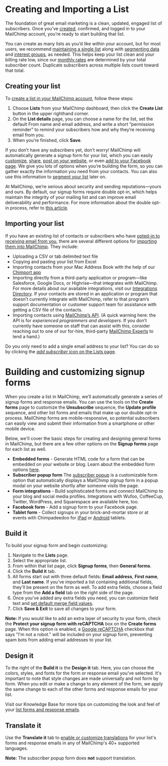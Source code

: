 # Creating and Importing a List

The foundation of great email marketing is a clean, updated, engaged list of subscribers. Once you’ve [created](https://login.mailchimp.com/signup), confirmed, and logged in to your MailChimp account, you’re ready to start building that list. 

You can create as many lists as you’d like within your account, but for most users, we recommend [maintaining a single list](http://kb.mailchimp.com/lists/growth/best-practices-for-lists) along with [segmenting data](http://kb.mailchimp.com/lists/groups-and-segments/getting-started-with-segments) and [interest groups](http://kb.mailchimp.com/lists/groups-and-segments/add-groups-to-a-list), as needed. This helps keep your list clean and your billing rate low, since our [monthly rates](http://mailchimp.com/pricing/growing-business/) are determined by your total subscriber count. Duplicate subscribers across multiple lists count toward that total. 

## Creating your list

To [create a list in your MailChimp account](http://eepurl.com/gOHY), follow these steps:

1. Choose **Lists** from your MailChimp dashboard, then click the **Create List** button in the upper righthand corner.
2. On the **List details** page, you can choose a name for the list, set the default From name and email address, and write a short “permission reminder” to remind your subscribers how and why they’re receiving email from you.
3. When you’re finished, click **Save**. 

If you don’t have any subscribers yet, don’t worry! MailChimp will automatically generate a signup form for your list, which you can easily [customize](http://kb.mailchimp.com/lists/signup-forms/create-signup-forms-and-response-emails), [share](http://kb.mailchimp.com/lists/signup-forms/share-your-signup-form), [post on your website](http://kb.mailchimp.com/lists/signup-forms/add-a-signup-form-to-your-website), or even [add to your Facebook page](http://kb.mailchimp.com/integrations/facebook/add-a-signup-form-to-your-facebook-page). We give you lots of options when you’re building the form, so you can gather exactly the information you need from your contacts. You can also use this information to [segment your list](http://kb.mailchimp.com/lists/groups-and-segments/getting-started-with-segments) later on.

At MailChimp, we’re serious about security and sending reputations—yours and ours. By default, our signup forms require double opt-in, which helps maintain the integrity of your mailing list and can improve email deliverability and performance. For more information about the double opt-in process, refer to [this article](http://kb.mailchimp.com/lists/signup-forms/the-double-opt-in-process).

## Importing your list

If you have an existing list of contacts or subscribers who have [opted-in to receiving email from you](http://kb.mailchimp.com/accounts/compliance-tips/examples-of-compliant-and-non-compliant-lists), there are several different options for [importing them into MailChimp](http://eepurl.com/gOH5). They include:
 
- Uploading a CSV or tab delimited text file
- Copying and pasting your list from Excel
- Importing contacts from your Mac Address Book with the help of our [Chimport app](http://kb.mailchimp.com/lists/growth/use-chimport-to-export-mac-address-book-contacts)
- Importing directly from a third-party application or program—like Salesforce, Google Docs, or Highrise—that integrates with MailChimp. For more details about our available integrations, visit our [Integrations Directory](http://connect.mailchimp.com/). If your contacts are stored in an application or program that doesn’t currently integrate with MailChimp, refer to that program’s support documentation or customer support team for assistance with getting a CSV file of the contacts.
- Importing contacts using [MailChimp’s API](http://apidocs.mailchimp.com/). (A quick warning here: the API is for _experienced programmers and developers_. If you don’t currently have someone on staff that can assist with this, consider reaching out to one of our for-hire, third-party [MailChimp Experts](https://experts.mailchimp.com/) to lend a hand.)

Do you only need to add a single email address to your list? You can do so by clicking the [_add subscriber_ icon on the Lists page](http://kb.mailchimp.com/lists/growth/add-individual-subscribers-to-a-list). 

# Building and customizing signup forms

When you create a list in MailChimp, we’ll automatically generate a series of signup forms and response emails. You can use the tools on the **Create forms** page to customize the **Unsubscribe** sequence, the **Update profile** sequence, and other list forms and emails that make up our double opt-in process. MailChimp forms are mobile-responsive, so potential subscribers can easily view and submit their information from a smartphone or other mobile device. 

Below, we'll cover the basic steps for creating and designing general forms in MailChimp, but there are a few other options on the **Signup forms** page for each list as well. 

- **Embedded forms** - Generate HTML code for a form that can be embedded on your website or blog. Learn about the embedded form options [here](http://kb.mailchimp.com/lists/signup-forms/add-a-signup-form-to-your-website#Embed-Form-options).
- **Subscriber popup form** The [subscriber popup](http://eepurl.com/94dz9) is a customizable form option that automatically displays a MailChimp signup form in a popup modal on your website shortly after someone visits the page. 
- **Form integrations** - Build sophisticated forms and connect MailChimp to your blog and social media profiles. Integrations with Wufoo, CoffeeCup, Twitter, WordPress, and Squarespace are available here, too.
- **Facebook form** - Add a signup form to your Facebook page.
- **Tablet form** - Collect signups in your brick-and-mortar store or at events with Chimpadeedoo for [iPad](http://kb.mailchimp.com/mobile/chimpadeedoo-for-ipad) or [Android](http://kb.mailchimp.com/mobile/chimpadeedoo-for-android) tablets.

## Build it

To build your signup form and begin customizing:

1. Navigate to the **Lists** page.
2. Select the appropriate list.
3. From within that list page, click **Signup forms**, then **General forms**.
4. Click the **Build it** tab.
5. All forms start out with three default fields: **Email address**, **First name**, and **Last name**. If you’ve imported a list containing additional fields, they'll be present on the form as well. To add extra fields, choose a field type from the **Add a field** tab on the right side of the page.
6. Once you've added any extra fields you need, you can customize field text and [set default merge field values](http://kb.mailchimp.com/lists/managing-subscribers/set-default-merge-values-for-a-list).
7. Click **Save & Exit** to save all changes to your form.

**Note:** If you would like to add an extra layer of security to your form, check the **Protect your signup form with reCAPTCHA** box on the **Create forms** page. When this option is enabled, a [Google reCAPTCHA](https://www.google.com/recaptcha/intro/index.html) checkbox that says "I'm not a robot." will be included on your signup form, preventing spam bots from adding email addresses to your list.

## Design it

To the right of the **Build it** is the **Design it** tab. Here, you can choose the colors, styles, and fonts for the form or response email you've selected. It's important to note that style changes are made universally and not form by form. When you edit or make a change to any element of the form, we apply the same change to each of the other forms and response emails for your list.

Visit our Knowledge Base for more tips on customizing the look and feel of your [list forms and response emails](http://kb.mailchimp.com/lists/signup-forms/create-signup-forms-and-response-emails).


## Translate it

Use the **Translate it** tab to [enable or customize translations](http://kb.mailchimp.com/lists/signup-forms/translate-signup-forms-and-emails) for your list's forms and response emails in any of MailChimp's 40+ supported languages. 

**Note:** The subscriber popup form does **not** support translation.
